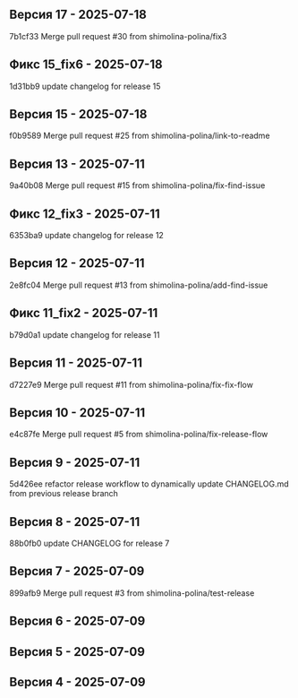 ## Версия 17 - 2025-07-18
7b1cf33 Merge pull request #30 from shimolina-polina/fix3

## Фикс 15_fix6 - 2025-07-18
1d31bb9 update changelog for release 15

## Версия 15 - 2025-07-18
f0b9589 Merge pull request #25 from shimolina-polina/link-to-readme

## Версия 13 - 2025-07-11
9a40b08 Merge pull request #15 from shimolina-polina/fix-find-issue

## Фикс 12_fix3 - 2025-07-11
6353ba9 update changelog for release 12

## Версия 12 - 2025-07-11
2e8fc04 Merge pull request #13 from shimolina-polina/add-find-issue

## Фикс 11_fix2 - 2025-07-11
b79d0a1 update changelog for release 11

## Версия 11 - 2025-07-11
d7227e9 Merge pull request #11 from shimolina-polina/fix-fix-flow

## Версия 10 - 2025-07-11
e4c87fe Merge pull request #5 from shimolina-polina/fix-release-flow

## Версия 9 - 2025-07-11
5d426ee refactor release workflow to dynamically update CHANGELOG.md from previous release branch

## Версия 8 - 2025-07-11
88b0fb0 update CHANGELOG for release 7

## Версия 7 - 2025-07-09
899afb9 Merge pull request #3 from shimolina-polina/test-release

## Версия 6 - 2025-07-09


## Версия 5 - 2025-07-09


## Версия 4 - 2025-07-09



